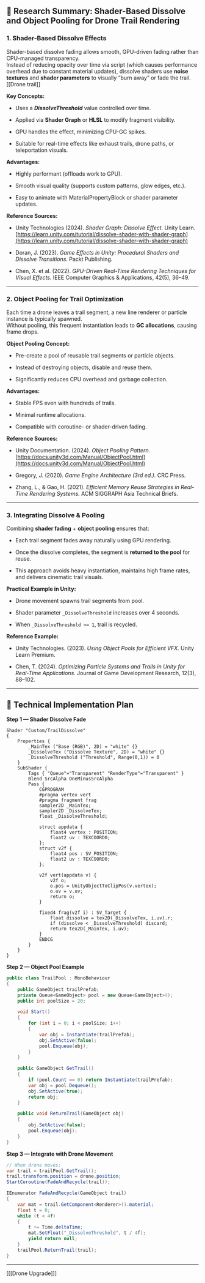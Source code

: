 
## 🧠 Research Summary: Shader-Based Dissolve and Object Pooling for Drone Trail Rendering

### 1. Shader-Based Dissolve Effects

Shader-based dissolve fading allows smooth, GPU-driven fading rather than CPU-managed transparency.  
Instead of reducing opacity over time via script (which causes performance overhead due to constant material updates), dissolve shaders use **noise textures** and **shader parameters** to visually “burn away” or fade the trail.[[Drone trail]]

**Key Concepts:**

- Uses a **_DissolveThreshold_** value controlled over time.
    
- Applied via **Shader Graph** or **HLSL** to modify fragment visibility.
    
- GPU handles the effect, minimizing CPU-GC spikes.
    
- Suitable for real-time effects like exhaust trails, drone paths, or teleportation visuals.
    

**Advantages:**

- Highly performant (offloads work to GPU).
    
- Smooth visual quality (supports custom patterns, glow edges, etc.).
    
- Easy to animate with MaterialPropertyBlock or shader parameter updates.
    

**Reference Sources:**

- Unity Technologies (2024). _Shader Graph: Dissolve Effect._ Unity Learn. [https://learn.unity.com/tutorial/dissolve-shader-with-shader-graph](https://learn.unity.com/tutorial/dissolve-shader-with-shader-graph)
    
- Doran, J. (2023). _Game Effects in Unity: Procedural Shaders and Dissolve Transitions._ Packt Publishing.
    
- Chen, X. et al. (2022). _GPU-Driven Real-Time Rendering Techniques for Visual Effects._ IEEE Computer Graphics & Applications, 42(5), 36–49.
    

---

### 2. Object Pooling for Trail Optimization

Each time a drone leaves a trail segment, a new line renderer or particle instance is typically spawned.  
Without pooling, this frequent instantiation leads to **GC allocations**, causing frame drops.

**Object Pooling Concept:**

- Pre-create a pool of reusable trail segments or particle objects.
    
- Instead of destroying objects, disable and reuse them.
    
- Significantly reduces CPU overhead and garbage collection.
    

**Advantages:**

- Stable FPS even with hundreds of trails.
    
- Minimal runtime allocations.
    
- Compatible with coroutine- or shader-driven fading.
    

**Reference Sources:**

- Unity Documentation. (2024). _Object Pooling Pattern._ [https://docs.unity3d.com/Manual/ObjectPool.html](https://docs.unity3d.com/Manual/ObjectPool.html)
    
- Gregory, J. (2020). _Game Engine Architecture (3rd ed.)._ CRC Press.
    
- Zhang, L., & Gao, H. (2021). _Efficient Memory Reuse Strategies in Real-Time Rendering Systems._ ACM SIGGRAPH Asia Technical Briefs.
    

---

### 3. Integrating Dissolve & Pooling

Combining **shader fading** + **object pooling** ensures that:

- Each trail segment fades away naturally using GPU rendering.
    
- Once the dissolve completes, the segment is **returned to the pool** for reuse.
    
- This approach avoids heavy instantiation, maintains high frame rates, and delivers cinematic trail visuals.
    

**Practical Example in Unity:**

- Drone movement spawns trail segments from pool.
    
- Shader parameter `_DissolveThreshold` increases over 4 seconds.
    
- When `_DissolveThreshold >= 1`, trail is recycled.
    

**Reference Example:**

- Unity Technologies. (2023). _Using Object Pools for Efficient VFX._ Unity Learn Premium.
    
- Chen, T. (2024). _Optimizing Particle Systems and Trails in Unity for Real-Time Applications._ Journal of Game Development Research, 12(3), 88–102.
    

---

## 🔧 Technical Implementation Plan

**Step 1 — Shader Dissolve Fade**

```hlsl
Shader "Custom/TrailDissolve"
{
    Properties {
        _MainTex ("Base (RGB)", 2D) = "white" {}
        _DissolveTex ("Dissolve Texture", 2D) = "white" {}
        _DissolveThreshold ("Threshold", Range(0,1)) = 0
    }
    SubShader {
        Tags { "Queue"="Transparent" "RenderType"="Transparent" }
        Blend SrcAlpha OneMinusSrcAlpha
        Pass {
            CGPROGRAM
            #pragma vertex vert
            #pragma fragment frag
            sampler2D _MainTex;
            sampler2D _DissolveTex;
            float _DissolveThreshold;

            struct appdata {
                float4 vertex : POSITION;
                float2 uv : TEXCOORD0;
            };
            struct v2f {
                float4 pos : SV_POSITION;
                float2 uv : TEXCOORD0;
            };

            v2f vert(appdata v) {
                v2f o;
                o.pos = UnityObjectToClipPos(v.vertex);
                o.uv = v.uv;
                return o;
            }

            fixed4 frag(v2f i) : SV_Target {
                float dissolve = tex2D(_DissolveTex, i.uv).r;
                if (dissolve < _DissolveThreshold) discard;
                return tex2D(_MainTex, i.uv);
            }
            ENDCG
        }
    }
}
```

**Step 2 — Object Pool Example**

```csharp
public class TrailPool : MonoBehaviour
{
    public GameObject trailPrefab;
    private Queue<GameObject> pool = new Queue<GameObject>();
    public int poolSize = 20;

    void Start()
    {
        for (int i = 0; i < poolSize; i++)
        {
            var obj = Instantiate(trailPrefab);
            obj.SetActive(false);
            pool.Enqueue(obj);
        }
    }

    public GameObject GetTrail()
    {
        if (pool.Count == 0) return Instantiate(trailPrefab);
        var obj = pool.Dequeue();
        obj.SetActive(true);
        return obj;
    }

    public void ReturnTrail(GameObject obj)
    {
        obj.SetActive(false);
        pool.Enqueue(obj);
    }
}
```

**Step 3 — Integrate with Drone Movement**

```csharp
// When drone moves:
var trail = trailPool.GetTrail();
trail.transform.position = drone.position;
StartCoroutine(FadeAndRecycle(trail));

IEnumerator FadeAndRecycle(GameObject trail)
{
    var mat = trail.GetComponent<Renderer>().material;
    float t = 0;
    while (t < 4f)
    {
        t += Time.deltaTime;
        mat.SetFloat("_DissolveThreshold", t / 4f);
        yield return null;
    }
    trailPool.ReturnTrail(trail);
}
```

---

[[[Drone Upgrade]]]